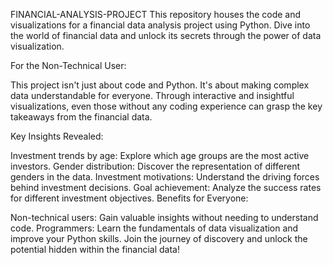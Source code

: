 
FINANCIAL-ANALYSIS-PROJECT 
This repository houses the code and visualizations for a financial data analysis project using Python. Dive into the world of financial data and unlock its secrets through the power of data visualization.

For the Non-Technical User:

This project isn't just about code and Python. It's about making complex data understandable for everyone. Through interactive and insightful visualizations, even those without any coding experience can grasp the key takeaways from the financial data.

Key Insights Revealed:

Investment trends by age: Explore which age groups are the most active investors.
Gender distribution: Discover the representation of different genders in the data.
Investment motivations: Understand the driving forces behind investment decisions.
Goal achievement: Analyze the success rates for different investment objectives.
Benefits for Everyone:

Non-technical users: Gain valuable insights without needing to understand code.
Programmers: Learn the fundamentals of data visualization and improve your Python skills.
Join the journey of discovery and unlock the potential hidden within the financial data!
